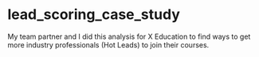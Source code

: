 # lead_scoring_case_study
My team partner and I did this analysis for X Education to find ways to get more industry professionals (Hot Leads) to join their courses.
